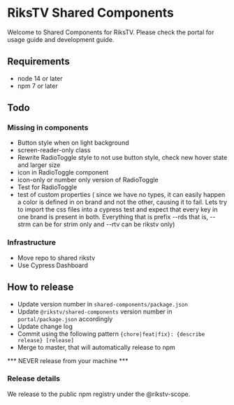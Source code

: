 # RiksTV Shared Components

Welcome to Shared Components for RiksTV. Please check the portal for usage guide and development guide.

## Requirements

- node 14 or later
- npm 7 or later

## Todo

### Missing in components
- Button style when on light background
- screen-reader-only class
- Rewrite RadioToggle style to not use button style, check new hover state and larger size
- icon in RadioToggle component
- icon-only or number only version of RadioToggle
- Test for RadioToggle
- test of custom properties ( since we have no types, it can easily happen a color is defined in on brand and not the other, causing it to fail. Lets try to import the css files into a cypress test and expect that every key in one brand is present in both. Everything that is prefix --rds that is, --strm can be for strim only and --rtv can be rikstv only)

### Infrastructure
- Move repo to shared rikstv 
- Use Cypress Dashboard

## How to release

- Update version number in `shared-components/package.json`
- Update `@rikstv/shared-components` version number in `portal/package.json` accordingly
- Update change log
- Commit using the following pattern `{chore|feat|fix}: {describe release} [release]`
- Merge to master, that will automatically release to npm

*** NEVER release from your machine ***

### Release details

We release to the public npm registry under the @rikstv-scope. 